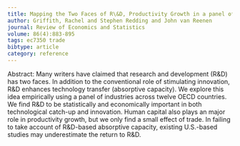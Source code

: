 ```yaml
---
title: Mapping the Two Faces of R\&D, Productivity Growth in a panel of OECD Countries
author: Griffith, Rachel and Stephen Redding and John van Reenen
journal: Review of Economics and Statistics
volume: 86(4):883-895
tags: ec7350 trade
bibtype: article
category: reference
---
```

Abstract: Many writers have claimed that research and development (R\&D) has two faces. In addition to the conventional role of stimulating innovation, R\&D enhances technology transfer (absorptive capacity). We explore this idea empirically using a panel of industries across twelve OECD countries. We find R\&D to be statistically and economically important in both technological catch-up and innovation. Human capital also plays an major role in productivity growth, but we only find a small effect of trade. In failing to take account of R\&D-based absorptive capacity, existing U.S.-based studies may underestimate the return to R\&D.
